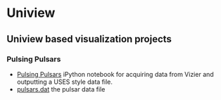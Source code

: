 Uniview
=======

<h2>Uniview based visualization projects</h2>
<h3>Pulsing Pulsars</h3>
<ul>
  <li>
    <a href=http://nbviewer.ipython.org/github/marksubbarao/Uniview/blob/master/Pulsing%20Pulsars.ipynb>Pulsing Pulsars</a> iPython notebook for acquiring data from Vizier and outputting a USES style data file.
  </li>
  <li>
    <a href=https://github.com/marksubbarao/Uniview/blob/master/pulsars.dat>pulsars.dat</a> the pulsar data file
  </li>
</ul>
